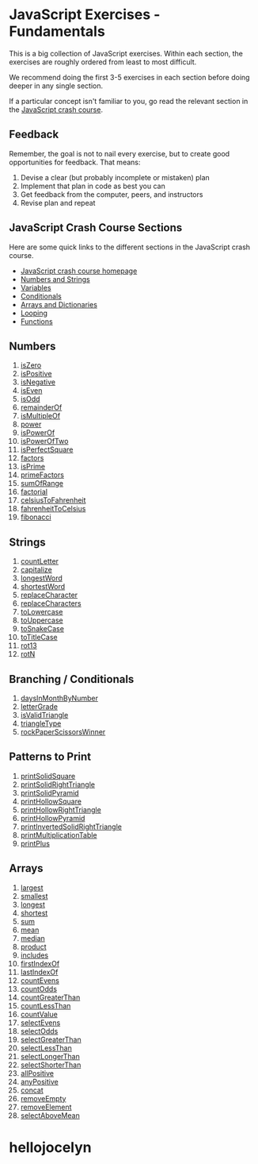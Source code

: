 # JavaScript Exercises - Fundamentals

This is a big collection of JavaScript exercises. Within each section, the exercises are roughly ordered from least to most difficult.

We recommend doing the first 3-5 exercises in each section before doing deeper in any single section.

If a particular concept isn't familiar to you, go read the relevant section in the [JavaScript crash course][github-intro-javascript].

## Feedback

Remember, the goal is not to nail every exercise, but to create good opportunities for feedback. That means:

1. Devise a clear (but probably incomplete or mistaken) plan
1. Implement that plan in code as best you can
1. Get feedback from the computer, peers, and instructors
1. Revise plan and repeat

## JavaScript Crash Course Sections

Here are some quick links to the different sections in the JavaScript crash course.

- [JavaScript crash course homepage][github-intro-javascript]
- [Numbers and Strings][intro-data]
- [Variables][intro-variables]
- [Conditionals][intro-conditionals]
- [Arrays and Dictionaries][intro-collections]
- [Looping][intro-looping]
- [Functions][intro-functions]

## Numbers

1. [isZero](exercises/numbers/isZero)
1. [isPositive](exercises/numbers/isPositive)
1. [isNegative](exercises/numbers/isNegative)
1. [isEven](exercises/numbers/isEven)
1. [isOdd](exercises/numbers/isOdd)
1. [remainderOf](exercises/numbers/remainderOf)
1. [isMultipleOf](exercises/numbers/isMultipleOf)
1. [power](exercises/numbers/power)
1. [isPowerOf](exercises/numbers/isPowerOf)
1. [isPowerOfTwo](exercises/numbers/isPowerOfTwo)
1. [isPerfectSquare](exercises/numbers/isPerfectSquare)
1. [factors](exercises/numbers/factors)
1. [isPrime](exercises/numbers/isPrime)
1. [primeFactors](exercises/numbers/primeFactors)
1. [sumOfRange](exercises/numbers/sumOfRange)
1. [factorial](exercises/numbers/factorial)
1. [celsiusToFahrenheit](exercises/numbers/celsiusToFahrenheit)
1. [fahrenheitToCelsius](exercises/numbers/fahrenheitToCelsius)
1. [fibonacci](exercises/numbers/fibonacci)

## Strings

1. [countLetter](exercises/strings/countLetter)
1. [capitalize](exercises/strings/capitalize)
1. [longestWord](exercises/strings/longestWord)
1. [shortestWord](exercises/strings/shortestWord)
1. [replaceCharacter](exercises/strings/replaceCharacter)
1. [replaceCharacters](exercises/strings/replaceCharacters)
1. [toLowercase](exercises/strings/toLowercase)
1. [toUppercase](exercises/strings/toUppercase)
1. [toSnakeCase](exercises/strings/toSnakeCase)
1. [toTitleCase](exercises/strings/toTitleCase)
1. [rot13](exercises/strings/rot13)
1. [rotN](exercises/strings/rotN)

## Branching / Conditionals

1. [daysInMonthByNumber](exercises/branching-conditionals/daysInMonthByNumber)
1. [letterGrade](exercises/branching-conditionals/letterGrade)
1. [isValidTriangle](exercises/branching-conditionals/isValidTriangle)
1. [triangleType](exercises/branching-conditionals/triangleType)
1. [rockPaperScissorsWinner](exercises/branching-conditionals/rockPaperScissorsWinner)

## Patterns to Print

1. [printSolidSquare](exercises/patterns/printSolidSquare)
1. [printSolidRightTriangle](exercises/patterns/printSolidRightTriangle)
1. [printSolidPyramid](exercises/patterns/printSolidPyramid)
1. [printHollowSquare](exercises/patterns/printHollowSquare)
1. [printHollowRightTriangle](exercises/patterns/printHollowRightTriangle)
1. [printHollowPyramid](exercises/patterns/printHollowPyramid)
1. [printInvertedSolidRightTriangle](exercises/patterns/printInvertedSolidRightTriangle)
1. [printMultiplicationTable](exercises/patterns/printMultiplicationTable)
1. [printPlus](exercises/patterns/printPlus)

## Arrays

1. [largest](exercises/arrays/largest)
1. [smallest](exercises/arrays/smallest)
1. [longest](exercises/arrays/longest)
1. [shortest](exercises/arrays/shortest)
1. [sum](exercises/arrays/sum)
1. [mean](exercises/arrays/mean)
1. [median](exercises/arrays/median)
1. [product](exercises/arrays/product)
1. [includes](exercises/arrays/includes)
1. [firstIndexOf](exercises/arrays/firstIndexOf)
1. [lastIndexOf](exercises/arrays/lastIndexOf)
1. [countEvens](exercises/arrays/countEvens)
1. [countOdds](exercises/arrays/countOdds)
1. [countGreaterThan](exercises/arrays/countGreaterThan)
1. [countLessThan](exercises/arrays/countLessThan)
1. [countValue](exercises/arrays/countValue)
1. [selectEvens](exercises/arrays/selectEvens)
1. [selectOdds](exercises/arrays/selectOdds)
1. [selectGreaterThan](exercises/arrays/selectGreaterThan)
1. [selectLessThan](exercises/arrays/selectLessThan)
1. [selectLongerThan](exercises/arrays/selectLongerThan)
1. [selectShorterThan](exercises/arrays/selectShorterThan)
1. [allPositive](exercises/arrays/allPositive)
1. [anyPositive](exercises/arrays/anyPositive)
1. [concat](exercises/arrays/concat)
1. [removeEmpty](exercises/arrays/removeEmpty)
1. [removeElement](exercises/arrays/removeElement)
1. [selectAboveMean](exercises/arrays/selectAboveMean)

[github-intro-javascript]: https://github.com/jfarmer/intro-javascript
[intro-data]: https://github.com/jfarmer/intro-javascript/tree/master/Data
[intro-variables]: https://github.com/jfarmer/intro-javascript/tree/master/Variables
[intro-conditionals]: https://github.com/jfarmer/intro-javascript/tree/master/Conditionals
[intro-collections]: https://github.com/jfarmer/intro-javascript/tree/master/Collections
[intro-looping]: https://github.com/jfarmer/intro-javascript/tree/master/Iteration
[intro-functions]: https://github.com/jfarmer/intro-javascript/tree/master/Functions
# hellojocelyn
